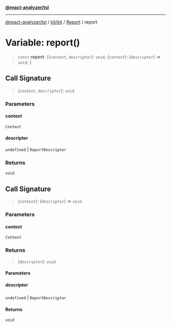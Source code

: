 [**@react-analyzer/tsl**](../../../../../README.md)

***

[@react-analyzer/tsl](../../../../../README.md) / [kit/kit](../../../README.md) / [Report](../README.md) / report

# Variable: report()

> `const` **report**: \{(`context`, `descriptor`): `void`; (`context`): (`descriptor`) => `void`; \}

## Call Signature

> (`context`, `descriptor`): `void`

### Parameters

#### context

`Context`

#### descriptor

`undefined` | `ReportDescriptor`

### Returns

`void`

## Call Signature

> (`context`): (`descriptor`) => `void`

### Parameters

#### context

`Context`

### Returns

> (`descriptor`): `void`

#### Parameters

##### descriptor

`undefined` | `ReportDescriptor`

#### Returns

`void`
